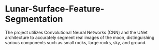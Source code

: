 # Lunar-Surface-Feature-Segmentation
The project utilizes Convolutional Neural Networks (CNN) and the UNet architecture to accurately segment real images of the moon, distinguishing various components such as small rocks, large rocks, sky, and ground.
